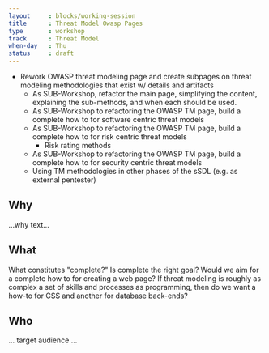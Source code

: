 ```yaml
---
layout     : blocks/working-session
title      : Threat Model Owasp Pages
type       : workshop
track      : Threat Model
when-day   : Thu
status     : draft
---
```


- Rework OWASP threat modeling page and create subpages on threat modeling methodologies that exist w/ details and artifacts
  - As SUB-Workshop, refactor the main page, simplifying the content, explaining the sub-methods, and when each should be used.
  - As SUB-Workshop to refactoring the OWASP TM page, build a complete how to for software centric threat models
  - As SUB-Workshop to refactoring the OWASP TM page, build a complete how to for risk centric threat models
    - Risk rating methods
  - As SUB-Workshop to refactoring the OWASP TM page, build a complete how to for security centric threat models
  - Using TM methodologies in other phases of the sSDL (e.g. as external pentester)


## Why

...why text...

## What

What constitutes "complete?"  Is complete the right goal?  Would we aim for a complete how to for creating a web page?  If threat modeling is roughly as complex a set of skills and processes as programming, then do we want a how-to for CSS and another for database back-ends?

## Who

... target audience ...

